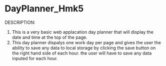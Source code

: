 # DayPlanner_Hmk5

DESCRIPTION:
1. This is a very basic web applacation day planner that will display the date and time at the top of the page.
2. This day planner dispalys one work day per page and gives the user the ability to save any data to local storage by clicking the save button on the right hand side of each hour. the user will have to save any data inputed for each hour. 
